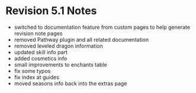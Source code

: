 # Revision 5.1 Notes
- switched to documentation feature from custom pages to help generate revision note pages
- removed Pathway plugin and all related documentation
- removed leveled dragon information
- updated skill info part
- added cosmetics info
- small improvements to enchants table
- fix some typos
- fix index at guides
- moved seasons info back into the extras page